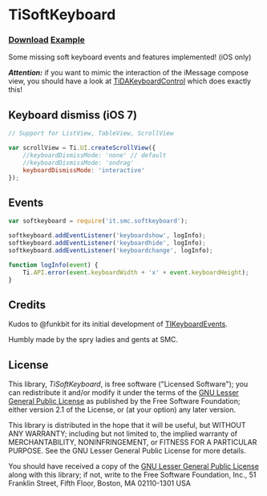 TiSoftKeyboard
==============

### [Download][rls] [Example][exm]

[rls]: https://github.com/smclab/TiSoftKeyboard/releases
[exm]: https://github.com/smclab/TiSoftKeyboard/tree/master/example

Some missing soft keyboard events and features implemented! (iOS only)

***Attention:*** if you want to mimic the interaction of the iMessage compose view, you should have a look at [TiDAKeyboardControl](https://github.com/smclab/TiDAKeyboardControl) which does exactly this!

Keyboard dismiss (iOS 7)
--------------------------

```js
// Support for ListView, TableView, ScrollView

var scrollView = Ti.UI.createScrollView({
	//keyboardDismissMode: 'none' // default
	//keyboardDismissMode: 'ondrag'
	keyboardDismissMode: 'interactive'
});
```

Events
------

```js
var softkeyboard = require('it.smc.softkeyboard');

softkeyboard.addEventListener('keyboardshow', logInfo);
softkeyboard.addEventListener('keyboardhide', logInfo);
softkeyboard.addEventListener('keyboardchange', logInfo);

function logInfo(event) {
	Ti.API.error(event.keyboardWidth + 'x' + event.keyboardHeight);
}
```

Credits
-------

Kudos to @funkbit for its initial development of [TIKeyboardEvents](https://github.com/funkbit/TIKeyboardEvents).

Humbly made by the spry ladies and gents at SMC.

License
-------

This library, *TiSoftKeyboard*, is free software ("Licensed Software"); you can
redistribute it and/or modify it under the terms of the [GNU Lesser General
Public License](http://www.gnu.org/licenses/lgpl-2.1.html) as published by the
Free Software Foundation; either version 2.1 of the License, or (at your
option) any later version.

This library is distributed in the hope that it will be useful, but WITHOUT ANY
WARRANTY; including but not limited to, the implied warranty of MERCHANTABILITY,
NONINFRINGEMENT, or FITNESS FOR A PARTICULAR PURPOSE. See the GNU Lesser General
Public License for more details.

You should have received a copy of the [GNU Lesser General Public
License](http://www.gnu.org/licenses/lgpl-2.1.html) along with this library; if
not, write to the Free Software Foundation, Inc., 51 Franklin Street, Fifth
Floor, Boston, MA 02110-1301 USA
